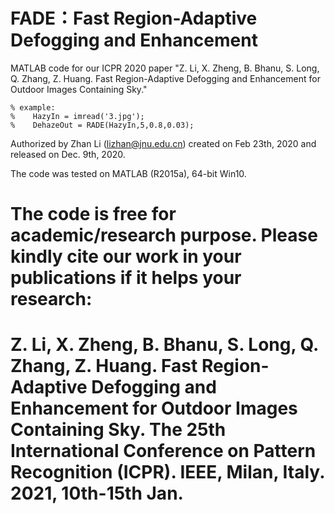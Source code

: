 # FADE：Fast Region-Adaptive Defogging and Enhancement

MATLAB code for our ICPR 2020 paper "Z. Li, X. Zheng, B. Bhanu, S. Long, Q. Zhang, Z. Huang. Fast Region-Adaptive Defogging and Enhancement for Outdoor Images Containing Sky."
````
% example:
%    HazyIn = imread('3.jpg'); 
%    DehazeOut = RADE(HazyIn,5,0.8,0.03);
````
Authorized by Zhan Li (lizhan@jnu.edu.cn) created on Feb 23th, 2020 and released on Dec. 9th, 2020.

The code was tested on MATLAB (R2015a), 64-bit Win10.

# The code is free for academic/research purpose. Please kindly cite our work in your publications if it helps your research:
# Z. Li, X. Zheng, B. Bhanu, S. Long, Q. Zhang, Z. Huang. Fast Region-Adaptive Defogging and Enhancement for Outdoor Images Containing Sky. The 25th International Conference on Pattern Recognition (ICPR). IEEE, Milan, Italy. 2021, 10th-15th Jan.
